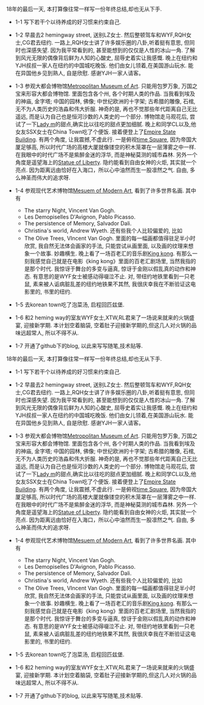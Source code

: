 <div class="wp-block-jetpack-markdown"><p>18年的最后一天, 本打算像往常一样写一份年终总结,却也无从下手.</p><ul><li><p>1-1 写下若干个以待养成的好习惯来约束自己.</p></li><li><p>1-2 早晨去2 hemingway street, 送别LZ女士. 然后整顿驾车和WYF,RQH女士,CG君去纽约. 一路上,RQH女士讲了许多娱乐圈的八卦,听着挺有意思, 但同时也深感失望. 因为我平常看到的, 甚至能想到的仅仅是人性的冰山一角. 了解到风光无限的偶像背后鲜为人知的心酸史, 屈辱史着实让我感慨. 晚上在纽约和YJH叔叔一家人在纽约的中国城吃晚饭. 他们由女儿领着,在美国游山玩水. 能在异国他乡见到熟人, 自是欣慰. 感谢YJH一家人请客。</p></li><li><p>1-3 参观大都会博物馆<a href="https://www.metmuseum.org">Metropolitan Museum of Art</a>. 只能用包罗万象, 万国之宝来形容大都会博物馆. 里面包含各个州, 各个时期人类的作品. 当我看到埃及的神庙, 金字塔; 中国的园林, 佛像; 中世纪欧洲的十字架; 古希腊的雕像, 石棺,无不为人类历史的浩淼和伟大折服. 神奇的是, 再也不觉那些年代距离自己无比遥远, 而是认为自己也是恒河沙数的人类史的一个部分. 博物馆走马观花后, 尝试了一下<a href="https://www.ladym.com/">Lady m</a>的甜点,确实比以往吃的甜点更加细腻. 晚上和同学CL以及,他女友SSX女士在China Town吃了个便饭. 接着便登上了<a href="http://www.esbnyc.com/">Empire State Building</a>. 有两个角度, 让我震撼,不虚此行. 一是俯视<a href="https://en.wikipedia.org/wiki/Times_Square">time Square</a>, 因为帝国大厦足够高, 所以时代广场的高楼大厦就像镂空的积木笼罩在一层薄雾之中一样. 在我眼中的时代广场不是紫醉金迷的浮华, 而是神秘莫测的城市森林. 另外一个角度是遥望海上的<a href="https://www.nps.gov/stli/index.htm">Statue of Liberty</a>. 隐约能看到自由女神的火炬, 其实就一个亮点. 因为距离远由恰好在入海口，所以心中油然而生一股凛然之气. 自由, 多么神圣而伟大的追求呀.</p></li><li><p>1-4 参观现代艺术博物馆<a href="https://www.moma.org/?gclid=Cj0KCQiAjszhBRDgARIsAH8Kgvcvmy4_qF2JQ52UZR0Cm2uRbv5l2XJTCfiNKB2kzXHZtdCpRMU_UjsaAuBEEALw_wcB&amp;gclsrc=aw.ds">Mesuem of Modern Art</a>, 看到了许多世界名画. 其中有</p><ul><li>The starry Night, Vincent Van Gogh.</li><li>Les Demopiselles D'Avignon, Pablo Picasso.</li><li>The persistence of Memory, Salvador Dali.</li><li>Christina's world, Andrew Wyeth. 还有些我个人比较偏爱的, 比如</li><li>The Olive Trees, VIncent Van Gogh. 里面的每一幅画都值得驻足半小时欣赏, 我自然无法体会画家的手法, 只能尝试从画里面, 以及画的纹理来想象一个故事. 妙趣横生. 晚上看了一场百老汇的音乐剧<a href="https://www.expedia.com/things-to-do/king-kong-on-broadway.a514452.activity-details?regionId=201&amp;semcid=US.MULTILOB.GOOGLE.AT-c-EN.TSHOP&amp;semdtl=a11345517908.b153620168546.r1.g1dsa-497511626357.i149514285380.d1296196410142.e1c.j11025202.k1.f11t2.n1.l1g.h1b.m1&amp;gclid=Cj0KCQiAjszhBRDgARIsAH8KgvcEGGSAhi97Y93E5nCBBJO-3xjfDgtAQt1RLonvdSAR9l7PCiDymPYaAj_eEALw_wcB">King kong</a>. 有那么一刻我感觉自己就是在电影《king kong》里面的百老汇剧场里, 当然我指的是那个时代. 我惊讶于舞台的多变与逼真, 惊讶于金刚以假乱真的动作和神态. 有意思的是WYF女士被感动得啜泣不止. 对, 带纽约地铁里看到一只老鼠, 素来被人诟病脏乱差的纽约地铁果不其然, 我很庆幸我在不断验证这电影里的, 书里的纽约.</li></ul></li><li><p>1-5 去korean town吃了泡菜汤, 启程回匹兹堡. &nbsp;</p></li><li><p>1-6 和2 heming way的室友WYF女士,XTW,RL君来了一场说来就来的火锅盛宴, 迎接新学期. 本计划空着脑袋, 空着肚子迎接新学期的,但这几人对火锅的品味远超常人, 所以不得不从.</p></li><li><p>1-7 开通了github下的blog, 以此来写写随笔,技术贴等.</p></li></ul></div>


<!-- wp:html -->
<div class="wp-block-jetpack-markdown"><p>18年的最后一天, 本打算像往常一样写一份年终总结,却也无从下手.</p><ul><li><p>1-1 写下若干个以待养成的好习惯来约束自己.</p></li><li><p>1-2 早晨去2 hemingway street, 送别LZ女士. 然后整顿驾车和WYF,RQH女士,CG君去纽约. 一路上,RQH女士讲了许多娱乐圈的八卦,听着挺有意思, 但同时也深感失望. 因为我平常看到的, 甚至能想到的仅仅是人性的冰山一角. 了解到风光无限的偶像背后鲜为人知的心酸史, 屈辱史着实让我感慨. 晚上在纽约和YJH叔叔一家人在纽约的中国城吃晚饭. 他们由女儿领着,在美国游山玩水. 能在异国他乡见到熟人, 自是欣慰. 感谢YJH一家人请客。</p></li><li><p>1-3 参观大都会博物馆<a href="https://www.metmuseum.org">Metropolitan Museum of Art</a>. 只能用包罗万象, 万国之宝来形容大都会博物馆. 里面包含各个州, 各个时期人类的作品. 当我看到埃及的神庙, 金字塔; 中国的园林, 佛像; 中世纪欧洲的十字架; 古希腊的雕像, 石棺,无不为人类历史的浩淼和伟大折服. 神奇的是, 再也不觉那些年代距离自己无比遥远, 而是认为自己也是恒河沙数的人类史的一个部分. 博物馆走马观花后, 尝试了一下<a href="https://www.ladym.com/">Lady m</a>的甜点,确实比以往吃的甜点更加细腻. 晚上和同学CL以及,他女友SSX女士在China Town吃了个便饭. 接着便登上了<a href="http://www.esbnyc.com/">Empire State Building</a>. 有两个角度, 让我震撼,不虚此行. 一是俯视<a href="https://en.wikipedia.org/wiki/Times_Square">time Square</a>, 因为帝国大厦足够高, 所以时代广场的高楼大厦就像镂空的积木笼罩在一层薄雾之中一样. 在我眼中的时代广场不是紫醉金迷的浮华, 而是神秘莫测的城市森林. 另外一个角度是遥望海上的<a href="https://www.nps.gov/stli/index.htm">Statue of Liberty</a>. 隐约能看到自由女神的火炬, 其实就一个亮点. 因为距离远由恰好在入海口，所以心中油然而生一股凛然之气. 自由, 多么神圣而伟大的追求呀.</p></li><li><p>1-4 参观现代艺术博物馆<a href="https://www.moma.org/?gclid=Cj0KCQiAjszhBRDgARIsAH8Kgvcvmy4_qF2JQ52UZR0Cm2uRbv5l2XJTCfiNKB2kzXHZtdCpRMU_UjsaAuBEEALw_wcB&amp;gclsrc=aw.ds">Mesuem of Modern Art</a>, 看到了许多世界名画. 其中有</p><ul><li>The starry Night, Vincent Van Gogh.</li><li>Les Demopiselles D'Avignon, Pablo Picasso.</li><li>The persistence of Memory, Salvador Dali.</li><li>Christina's world, Andrew Wyeth. 还有些我个人比较偏爱的, 比如</li><li>The Olive Trees, VIncent Van Gogh. 里面的每一幅画都值得驻足半小时欣赏, 我自然无法体会画家的手法, 只能尝试从画里面, 以及画的纹理来想象一个故事. 妙趣横生. 晚上看了一场百老汇的音乐剧<a href="https://www.expedia.com/things-to-do/king-kong-on-broadway.a514452.activity-details?regionId=201&amp;semcid=US.MULTILOB.GOOGLE.AT-c-EN.TSHOP&amp;semdtl=a11345517908.b153620168546.r1.g1dsa-497511626357.i149514285380.d1296196410142.e1c.j11025202.k1.f11t2.n1.l1g.h1b.m1&amp;gclid=Cj0KCQiAjszhBRDgARIsAH8KgvcEGGSAhi97Y93E5nCBBJO-3xjfDgtAQt1RLonvdSAR9l7PCiDymPYaAj_eEALw_wcB">King kong</a>. 有那么一刻我感觉自己就是在电影《king kong》里面的百老汇剧场里, 当然我指的是那个时代. 我惊讶于舞台的多变与逼真, 惊讶于金刚以假乱真的动作和神态. 有意思的是WYF女士被感动得啜泣不止. 对, 带纽约地铁里看到一只老鼠, 素来被人诟病脏乱差的纽约地铁果不其然, 我很庆幸我在不断验证这电影里的, 书里的纽约.</li></ul></li><li><p>1-5 去korean town吃了泡菜汤, 启程回匹兹堡. </p></li><li><p>1-6 和2 heming way的室友WYF女士,XTW,RL君来了一场说来就来的火锅盛宴, 迎接新学期. 本计划空着脑袋, 空着肚子迎接新学期的,但这几人对火锅的品味远超常人, 所以不得不从.</p></li><li><p>1-7 开通了github下的blog, 以此来写写随笔,技术贴等.</p></li></ul></div>
<!-- /wp:html -->
